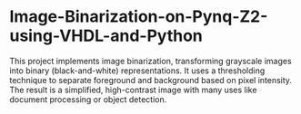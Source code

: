 # Image-Binarization-on-Pynq-Z2-using-VHDL-and-Python
This project implements image binarization, transforming grayscale images into binary (black-and-white) representations. It uses a thresholding technique to separate foreground and background based on pixel intensity. The result is a simplified, high-contrast image with many uses like document processing or object detection.
